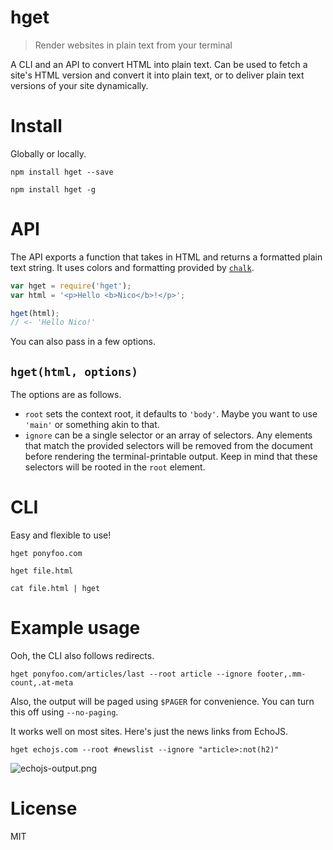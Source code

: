 # hget

> Render websites in plain text from your terminal

A CLI and an API to convert HTML into plain text. Can be used to fetch a site's HTML version and convert it into plain text, or to deliver plain text versions of your site dynamically.

# Install

Globally or locally.

```shell
npm install hget --save
```

```shell
npm install hget -g
```

# API

The API exports a function that takes in HTML and returns a formatted plain text string. It uses colors and formatting provided by [`chalk`][1].

```js
var hget = require('hget');
var html = '<p>Hello <b>Nico</b>!</p>';

hget(html);
// <- 'Hello Nico!'
```

You can also pass in a few options.

## `hget(html, options)`

The options are as follows.

- `root` sets the context root, it defaults to `'body'`. Maybe you want to use `'main'` or something akin to that.
- `ignore` can be a single selector or an array of selectors. Any elements that match the provided selectors will be removed from the document before rendering the terminal-printable output. Keep in mind that these selectors will be rooted in the `root` element.

# CLI

Easy and flexible to use!

```shell
hget ponyfoo.com
```

```shell
hget file.html
```

```shell
cat file.html | hget
```

# Example usage

Ooh, the CLI also follows redirects.

```
hget ponyfoo.com/articles/last --root article --ignore footer,.mm-count,.at-meta
```

Also, the output will be paged using `$PAGER` for convenience. You can turn this off using `--no-paging`.

It works well on most sites. Here's just the news links from EchoJS.

```shell
hget echojs.com --root #newslist --ignore "article>:not(h2)"
```

![echojs-output.png][2]

# License

MIT

[1]: https://www.npmjs.org/package/chalk
[2]: http://i.imgur.com/SlwwrqL.png
